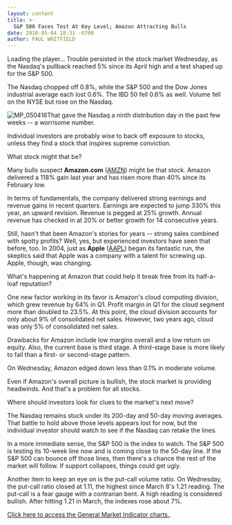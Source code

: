 ```yaml
---
layout: content
title: >-
  S&P 500 Faces Test At Key Level; Amazon Attracting Bulls
date: 2016-05-04 18:31 -0700
author: PAUL WHITFIELD
---
```






Loading the player...
Trouble persisted in the stock market Wednesday, as the Nasdaq's pullback reached 5% since its April high and a test shaped up for the S&P 500.


The Nasdaq chopped off 0.8%, while the S&P 500 and the Dow Jones industrial average each lost 0.6%. The IBD 50 fell 0.6% as well. Volume fell on the NYSE but rose on the Nasdaq.


![MP_050416](https://www.investors.com/wp-content/uploads/2016/05/MP_050416-177x300.jpg)That gave the Nasdaq a ninth distribution day in the past few weeks -- a worrisome number.


Individual investors are probably wise to back off exposure to stocks, unless they find a stock that inspires supreme conviction.


What stock might that be?


Many bulls suspect **Amazon.com** ([AMZN](https://research.investors.com/quote.aspx?symbol=AMZN)) might be that stock. Amazon delivered a 118% gain last year and has risen more than 40% since its February low.


In terms of fundamentals, the company delivered strong earnings and revenue gains in recent quarters. Earnings are expected to jump 330% this year, an upward revision. Revenue is pegged at 25% growth. Annual revenue has checked in at 20% or better growth for 14 consecutive years.


Still, hasn't that been Amazon's stories for years -- strong sales combined with spotty profits? Well, yes, but experienced investors have seen that before, too. In 2004, just as **Apple** ([AAPL](https://research.investors.com/quote.aspx?symbol=AAPL)) began its fantastic run, the skeptics said that Apple was a company with a talent for screwing up. Apple, though, was changing.


What's happening at Amazon that could help it break free from its half-a-loaf reputation?


One new factor working in its favor is Amazon's cloud computing division, which grew revenue by 64% in Q1. Profit margin in Q1 for the cloud segment more than doubled to 23.5%. At this point, the cloud division accounts for only about 9% of consolidated net sales. However, two years ago, cloud was only 5% of consolidated net sales.


Drawbacks for Amazon include low margins overall and a low return on equity. Also, the current base is third stage. A third-stage base is more likely to fail than a first- or second-stage pattern.


On Wednesday, Amazon edged down less than 0.1% in moderate volume.


Even if Amazon's overall picture is bullish, the stock market is providing headwinds. And that's a problem for all stocks.


Where should investors look for clues to the market's next move?


The Nasdaq remains stuck under its 200-day and 50-day moving averages. That battle to hold above those levels appears lost for now, but the individual investor should watch to see if the Nasdaq can retake the lines.


In a more immediate sense, the S&P 500 is the index to watch. The S&P 500 is testing its 10-week line now and is coming close to the 50-day line. If the S&P 500 can bounce off those lines, then there's a chance the rest of the market will follow. If support collapses, things could get ugly.


Another item to keep an eye on is the put-call volume ratio. On Wednesday, the put-call ratio closed at 1.11, the highest since March 8's 1.21 reading. The put-call is a fear gauge with a contrarian bent. A high reading is considered bullish. After hitting 1.21 in March, the indexes rose about 7%.


[Click here to access the General Market Indicator charts.](https://www.investors.com/wp-content/uploads/2016/05/GMI_050416.pdf).




